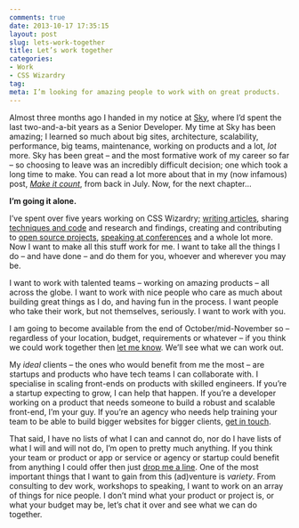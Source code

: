 ```yaml
---
comments: true
date: 2013-10-17 17:35:15
layout: post
slug: lets-work-together
title: Let’s work together
categories:
- Work
- CSS Wizardry
tag:
meta: I’m looking for amazing people to work with on great products.
---
```


Almost three months ago I handed in my notice at
[Sky](http://en.wikipedia.org/wiki/BSkyB), where I’d spent the last
two-and-a-bit years as a Senior Developer. My time at Sky has been amazing; I
learned so much about big sites, architecture, scalability, performance, big
teams, maintenance, working on products and a lot, _lot_ more. Sky has been
great – and the most formative work of my career so far – so choosing to leave
was an incredibly difficult decision; one which took a long time to make. You
can read a lot more about that in my (now infamous) post,
[<cite>Make it count</cite>](http://csswizardry.com/2013/07/make-it-count/),
from back in July. Now, for the next chapter…

**I’m going it alone.**

I’ve spent over five years working on CSS Wizardry; [writing articles](/archive/),
sharing [techniques and code](http://github.com/csswizardry) and research and
findings, creating and contributing to [open source projects](http://inuitcss.com),
[speaking at conferences](https://speakerdeck.com/csswizardry) and a whole lot
more. Now I want to make all this stuff work for me. I want to take all the
things I do – and have done – and do them for you, whoever and wherever you may be.

I want to work with talented teams – working on amazing products – all across
the globe. I want to work with nice people who care as much about building great
things as I do, and having fun in the process. I want people who take their
work, but not themselves, seriously. I want to work with you.

I am going to become available from the end of October/mid-November so –
regardless of your location, budget, requirements or whatever – if you think we
could work together then
[let me know](mailto:harry@csswizardry.com). We’ll see what we can work out.

My _ideal_ clients – the ones who would benefit from me the most –
are startups and products who have tech teams I can collaborate with. I
specialise in scaling front-ends on products with skilled engineers. If you’re a
startup expecting to grow, I can help that happen. If you’re a developer working
on a product that needs someone to build a robust and scalable front-end, I’m
your guy. If you’re an agency who needs help training your team to be able to
build bigger websites for bigger clients,
[get in touch](mailto:harry@csswizardry.com).

That said, I have no lists of what I can and cannot do, nor do I have lists of
what I will and will not do, I’m open to pretty much anything. If you think
your team or product or app or service or agency or startup could benefit from
anything I could offer then just [drop me a line](mailto:harry@csswizardry.com).
One of the most important things that I want to gain from this (ad)venture is
_variety_. From consulting to dev work, workshops to speaking, I want to work on
an array of things for nice people. I don’t mind what your product or project
is, or what your budget may be, let’s chat it over and see what we can do
together.
